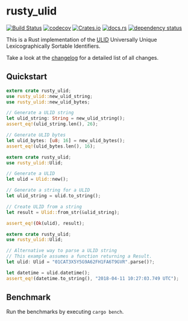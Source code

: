 # rusty_ulid

[![Build Status](https://travis-ci.org/huxi/rusty_ulid.svg?branch=master)](https://travis-ci.org/huxi/rusty_ulid)
[![codecov](https://codecov.io/gh/huxi/rusty_ulid/branch/master/graph/badge.svg)](https://codecov.io/gh/huxi/rusty_ulid)
[![Crates.io](https://img.shields.io/crates/v/rusty_ulid.svg)](https://crates.io/crates/rusty_ulid)
[![docs.rs](https://docs.rs/rusty_ulid/badge.svg)](https://docs.rs/rusty_ulid)
[![dependency status](https://deps.rs/repo/github/huxi/rusty_ulid/status.svg)](https://deps.rs/repo/github/huxi/rusty_ulid)

This is a Rust implementation of the [ULID][ulid] Universally Unique Lexicographically Sortable Identifiers.

Take a look at the [changelog][changelog] for a detailed list of all changes.

## Quickstart

```rust
extern crate rusty_ulid;
use rusty_ulid::new_ulid_string;
use rusty_ulid::new_ulid_bytes;

// Generate a ULID string
let ulid_string: String = new_ulid_string();
assert_eq!(ulid_string.len(), 26);

// Generate ULID bytes
let ulid_bytes: [u8; 16] = new_ulid_bytes();
assert_eq!(ulid_bytes.len(), 16);
```

```rust
extern crate rusty_ulid;
use rusty_ulid::Ulid;

// Generate a ULID
let ulid = Ulid::new();

// Generate a string for a ULID
let ulid_string = ulid.to_string();

// Create ULID from a string
let result = Ulid::from_str(&ulid_string);

assert_eq!(Ok(ulid), result);
```

```rust
extern crate rusty_ulid;
use rusty_ulid::Ulid;

// Alternative way to parse a ULID string
// This example assumes a function returning a Result.
let ulid: Ulid = "01CAT3X5Y5G9A62FH1FA6T9GVR".parse()?;

let datetime = ulid.datetime();
assert_eq!(datetime.to_string(), "2018-04-11 10:27:03.749 UTC");
```

## Benchmark

Run the benchmarks by executing `cargo bench`.

[ulid]: https://github.com/ulid/spec
[changelog]: https://github.com/huxi/rusty_ulid/blob/master/CHANGELOG.md
